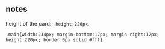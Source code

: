 ## notes

height of the card: ``` height:220px```.
```angular2html
.main{width:234px; margin-bottom:17px; margin-right:12px; height:220px; border:0px solid #fff}
```
